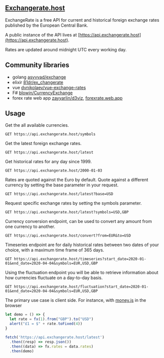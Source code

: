 ## [Exchangerate.host](https://exchangerate.host)

ExchangeRate is a free API for current and historical foreign exchange rates published by the European Central Bank.

A public instance of the API lives at [https://api.exchangerate.host](https://api.exchangerate.host).

Rates are updated around midnight UTC every working day.

## Community libraries

- golang [asvvvad/exchange](https://github.com/asvvvad/exchange)
- elixir [81dr/ex_changerate](https://github.com/81dr/ex_changerate)
- vue [dvnikolaev/vue-exchange-rates](https://github.com/dvnikolaev/vue-exchange-rates)
- F# [blowin/CurrencyExchange](https://github.com/blowin/CurrencyExchange)
- forex rate web app [zayyarlin/d3viz](https://github.com/zayyarlin/d3viz), [forexrate.web.app](https://forexrate.web.app/)

## Usage

Get the all available currencies.

```http
GET https://api.exchangerate.host/symbols
```

Get the latest foreign exchange rates.

```http
GET https://api.exchangerate.host/latest
```

Get historical rates for any day since 1999.

```http
GET https://api.exchangerate.host/2000-01-03
```

Rates are quoted against the Euro by default. Quote against a different currency by setting the base parameter in your request.

```http
GET https://api.exchangerate.host/latest?base=USD
```

Request specific exchange rates by setting the symbols parameter.

```http
GET https://api.exchangerate.host/latest?symbols=USD,GBP
```

Currency conversion endpoint, can be used to convert any amount from one currency to another. 

```http
GET https://api.exchangerate.host/convert?from=EUR&to=USD
```

Timeseries endpoint are for daily historical rates between two dates of your choice, with a maximum time frame of 365 days.

```http
GET https://api.exchangerate.host/timeseries?start_date=2020-01-01&end_date=2020-04-04&symbols=EUR,USD,GBP
```

Using the fluctuation endpoint you will be able to retrieve information about how currencies fluctuate on a day-to-day basis. 

```http
GET https://api.exchangerate.host/fluctuation?start_date=2020-01-01&end_date=2020-04-04&symbols=EUR,USD,GBP
```

The primary use case is client side. For instance, with [money.js](https://openexchangerates.github.io/money.js/) in the browser

```js
let demo = () => {
  let rate = fx(1).from("GBP").to("USD")
  alert("£1 = $" + rate.toFixed(4))
}

fetch('https://api.exchangerate.host/latest')
  .then((resp) => resp.json())
  .then((data) => fx.rates = data.rates)
  .then(demo)
```
